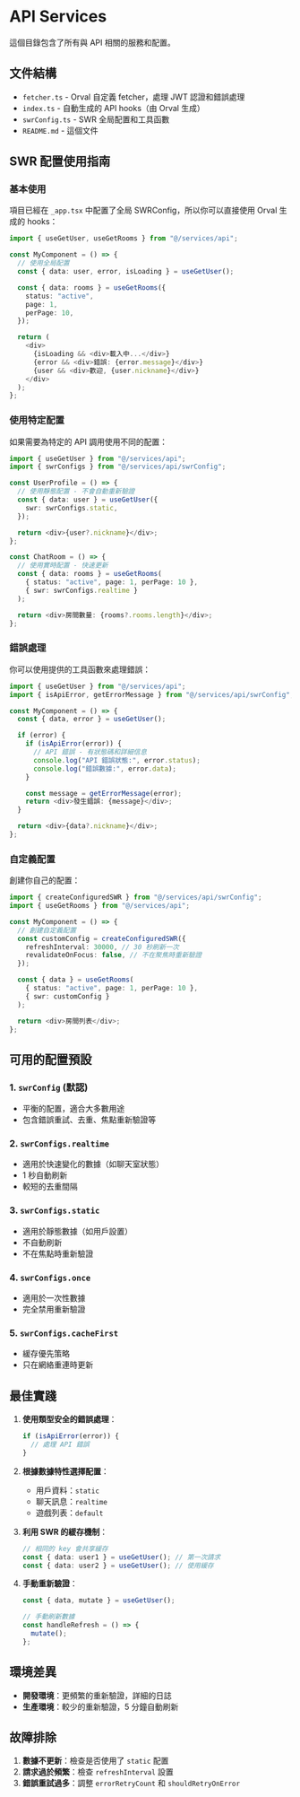 # API Services

這個目錄包含了所有與 API 相關的服務和配置。

## 文件結構

- `fetcher.ts` - Orval 自定義 fetcher，處理 JWT 認證和錯誤處理
- `index.ts` - 自動生成的 API hooks（由 Orval 生成）
- `swrConfig.ts` - SWR 全局配置和工具函數
- `README.md` - 這個文件

## SWR 配置使用指南

### 基本使用

項目已經在 `_app.tsx` 中配置了全局 SWRConfig，所以你可以直接使用 Orval 生成的 hooks：

```typescript
import { useGetUser, useGetRooms } from "@/services/api";

const MyComponent = () => {
  // 使用全局配置
  const { data: user, error, isLoading } = useGetUser();

  const { data: rooms } = useGetRooms({
    status: "active",
    page: 1,
    perPage: 10,
  });

  return (
    <div>
      {isLoading && <div>載入中...</div>}
      {error && <div>錯誤: {error.message}</div>}
      {user && <div>歡迎, {user.nickname}</div>}
    </div>
  );
};
```

### 使用特定配置

如果需要為特定的 API 調用使用不同的配置：

```typescript
import { useGetUser } from "@/services/api";
import { swrConfigs } from "@/services/api/swrConfig";

const UserProfile = () => {
  // 使用靜態配置 - 不會自動重新驗證
  const { data: user } = useGetUser({
    swr: swrConfigs.static,
  });

  return <div>{user?.nickname}</div>;
};

const ChatRoom = () => {
  // 使用實時配置 - 快速更新
  const { data: rooms } = useGetRooms(
    { status: "active", page: 1, perPage: 10 },
    { swr: swrConfigs.realtime }
  );

  return <div>房間數量: {rooms?.rooms.length}</div>;
};
```

### 錯誤處理

你可以使用提供的工具函數來處理錯誤：

```typescript
import { useGetUser } from "@/services/api";
import { isApiError, getErrorMessage } from "@/services/api/swrConfig";

const MyComponent = () => {
  const { data, error } = useGetUser();

  if (error) {
    if (isApiError(error)) {
      // API 錯誤 - 有狀態碼和詳細信息
      console.log("API 錯誤狀態:", error.status);
      console.log("錯誤數據:", error.data);
    }

    const message = getErrorMessage(error);
    return <div>發生錯誤: {message}</div>;
  }

  return <div>{data?.nickname}</div>;
};
```

### 自定義配置

創建你自己的配置：

```typescript
import { createConfiguredSWR } from "@/services/api/swrConfig";
import { useGetRooms } from "@/services/api";

const MyComponent = () => {
  // 創建自定義配置
  const customConfig = createConfiguredSWR({
    refreshInterval: 30000, // 30 秒刷新一次
    revalidateOnFocus: false, // 不在聚焦時重新驗證
  });

  const { data } = useGetRooms(
    { status: "active", page: 1, perPage: 10 },
    { swr: customConfig }
  );

  return <div>房間列表</div>;
};
```

## 可用的配置預設

### 1. `swrConfig` (默認)

- 平衡的配置，適合大多數用途
- 包含錯誤重試、去重、焦點重新驗證等

### 2. `swrConfigs.realtime`

- 適用於快速變化的數據（如聊天室狀態）
- 1 秒自動刷新
- 較短的去重間隔

### 3. `swrConfigs.static`

- 適用於靜態數據（如用戶設置）
- 不自動刷新
- 不在焦點時重新驗證

### 4. `swrConfigs.once`

- 適用於一次性數據
- 完全禁用重新驗證

### 5. `swrConfigs.cacheFirst`

- 緩存優先策略
- 只在網絡重連時更新

## 最佳實踐

1. **使用類型安全的錯誤處理**：

   ```typescript
   if (isApiError(error)) {
     // 處理 API 錯誤
   }
   ```

2. **根據數據特性選擇配置**：

   - 用戶資料：`static`
   - 聊天訊息：`realtime`
   - 遊戲列表：`default`

3. **利用 SWR 的緩存機制**：

   ```typescript
   // 相同的 key 會共享緩存
   const { data: user1 } = useGetUser(); // 第一次請求
   const { data: user2 } = useGetUser(); // 使用緩存
   ```

4. **手動重新驗證**：

   ```typescript
   const { data, mutate } = useGetUser();

   // 手動刷新數據
   const handleRefresh = () => {
     mutate();
   };
   ```

## 環境差異

- **開發環境**：更頻繁的重新驗證，詳細的日誌
- **生產環境**：較少的重新驗證，5 分鐘自動刷新

## 故障排除

1. **數據不更新**：檢查是否使用了 `static` 配置
2. **請求過於頻繁**：檢查 `refreshInterval` 設置
3. **錯誤重試過多**：調整 `errorRetryCount` 和 `shouldRetryOnError`
